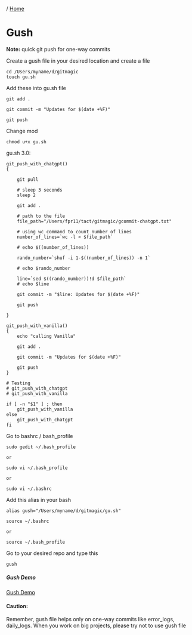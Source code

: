 / [Home](index.md)

# Gush

**Note:** quick git push for one-way commits


Create a gush file in your desired location and create a file
```
cd /Users/myname/d/gitmagic
touch gu.sh
```


Add these into gu.sh file
```
git add .

git commit -m "Updates for $(date +%F)"

git push
```

Change mod
```
chmod u+x gu.sh
```

gu.sh 3.0:
```
git_push_with_chatgpt()
{
  
    git pull

    # sleep 3 seconds
    sleep 2

    git add .

    # path to the file
    file_path="/Users/fpr11/tact/gitmagic/gcommit-chatgpt.txt"

    # using wc command to count number of lines
    number_of_lines=`wc -l < $file_path`

    # echo $((number_of_lines))

    rando_number=`shuf -i 1-$((number_of_lines)) -n 1`

    # echo $rando_number

    line=`sed $((rando_number))!d $file_path`
    # echo $line

    git commit -m "$line: Updates for $(date +%F)"

    git push

}

git_push_with_vanilla()
{
    echo "calling Vanilla"
    
    git add .

    git commit -m "Updates for $(date +%F)"

    git push
}

# Testing
# git_push_with_chatgpt
# git_push_with_vanilla

if [ -n "$1" ] ; then
    git_push_with_vanilla
else
    git_push_with_chatgpt
fi
```


Go to bashrc / bash_profile
```
sudo gedit ~/.bash_profile

or

sudo vi ~/.bash_profile

or

sudo vi ~/.bashrc
```


Add this alias in your bash
```
alias gush="/Users/myname/d/gitmagic/gu.sh"
```

```
source ~/.bashrc

or

source ~/.bash_profile
```

Go to your desired repo and type this
```
gush
```

##### Gush Demo
[Gush Demo](https://www.loom.com/share/97a5d65c0d44493e8cf7bfce07f61ed0)

#### Caution:
Remember, gush file helps only on one-way commits like error_logs, daily_logs. When you work on big projects, please try not to use gush file